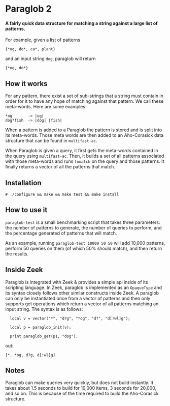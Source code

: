 # Paraglob 2
#### A fairly quick data structure for matching a string against a large list of patterns.

For example, given a list of patterns
```
{*og, do*, ca*, plant}
```
and an input string `dog`, paraglob will return
```
{*og, do*}
```
## How it works
For any pattern, there exist a set of sub-strings that a string must contain in
order for it to have any hope of matching against that pattern. We call these
meta-words. Here are some examples:

```
*og       -> |og|
dog*fish  -> |dog| |fish|
```

When a pattern is added to a Paraglob the pattern is stored and is split into
its meta-words. Those meta words are then added to an Aho-Corasick data
structure that can be found in `multifast-ac`.

When Paraglob is given a query, it first gets the meta-words contained in the
query using `multifast-ac`. Then, it builds a set of all patterns associated with
those meta-words and runs `fnmatch` on the query and those patterns. It finally
returns a vector of all the patterns that match.

## Installation
```
# ./configure && make && make test && make install
```

## How to use it
`paraglob-test` is a small
benchmarking script that takes three parameters: the number of patterns to
generate, the number of queries to perform, and the percentage generated of
patterns that will match.

As an example, running `paraglob-test 10000 50 50` will add 10,000 patterns,
perform 50 queries on them (of which 50% should match), and then return the
results.

## Inside Zeek
Paraglob is integrated with Zeek & provides a simple api inside of its
scripting language. In Zeek, paraglob is implemented as an
`OpaqueType` and its syntax closely follows other similar constructs
inside Zeek. A paraglob can only be instantiated once from a vector of
patterns and then only supports get operations which return a vector
of all patterns matching an input string. The syntax is as follows:

```
  local v = vector("*", "d?g", "*og", "d?", "d[!wl]g");

  local p = paraglob_init(v);

  print paraglob_get(p1, "dog");
```
out:
```
[*, *og, d?g, d[!wl]g]
```

## Notes
Paraglob can make queries very quickly, but does not build instantly. It takes
about 1.5 seconds to build for 10,000 items, 3 seconds for 20,000, and so on.
This is because of the time required to build the Aho-Corasick structure.

